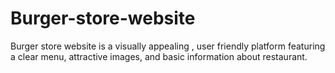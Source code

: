 # Burger-store-website
Burger store website is a visually appealing , user friendly platform featuring a clear menu, attractive images, and basic information about restaurant.
